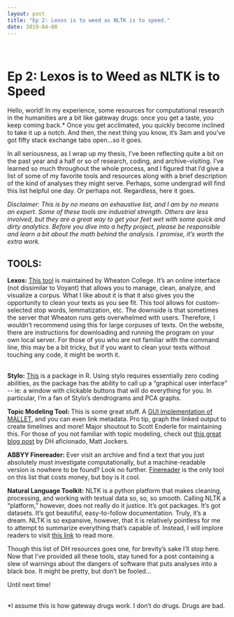 ```yaml
---
layout: post
title: "Ep 2: Lexos is to weed as NLTK is to speed."
date: 2019-04-08
---
```

<h1><br />Ep 2: Lexos is to Weed as NLTK is to Speed</h1>
<p>Hello, world! In my experience, some resources for computational research in the humanities are a bit like gateway drugs: once you get a taste, you keep coming back.* Once you get acclimated, you quickly become inclined to take it up a notch. And then, the next thing you know, it&rsquo;s 3am and you&rsquo;ve got fifty stack exchange tabs open...so it goes.</p>
<p>In all seriousness, as I wrap up my thesis, I&rsquo;ve been reflecting quite a bit on the past year and a half or so of research, coding, and archive-visiting. I&rsquo;ve learned so much throughout the whole process, and I figured that I&rsquo;d give a list of some of my favorite tools and resources along with a brief description of the kind of analyses they might serve. Perhaps, some undergrad will find this list helpful one day. Or perhaps not. Regardless, here it goes.</p>
<p><em>Disclaimer:</em> <em>This is by no means an exhaustive list, and I am by no means an expert. Some of these tools are industrial strength. Others are less involved, but they are a great way to get your feet wet with some quick and dirty analytics. Before you dive into a hefty project, please be responsible and learn a bit about the math behind the analysis. I promise, it&rsquo;s worth the extra work.</em> </p>
<h2>TOOLS:</h2>
<p><strong>Lexos:</strong> <a href="https://wheatoncollege.edu/academics/special-projects-initiatives/lexomics/lexos-installers/">This tool</a> is maintained by Wheaton College. It&rsquo;s an online interface (not dissimilar to Voyant) that allows you to manage, clean, analyze, and visualize a corpus. What I like about it is that it also gives you the opportunity to clean your texts as you see fit. This tool allows for custom-selected stop words, lemmatization, etc. The downside is that sometimes the server that Wheaton runs gets overwhelmed with users. Therefore, I wouldn&rsquo;t recommend using this for large corpuses of texts. On the website, there are instructions for downloading and running the program on your own local server. For those of you who are not familiar with the command line, this may be a bit tricky, but if you want to clean your texts without touching any code, it might be worth it. <br /><br /></p>
<p><strong>Stylo:</strong> <a href="https://cran.r-project.org/web/packages/stylo/index.html">This</a> is a package in R. Using stylo requires essentially zero coding abilities, as the package has the ability to call up a &ldquo;graphical user interface&rdquo; -- ie: a window with clickable buttons that will do everything for you. In particular, I&rsquo;m a fan of Stylo&rsquo;s dendrograms and PCA graphs.</p>
<p><strong>Topic Modeling Tool:</strong> This is some great stuff. A <a href="https://github.com/senderle/topic-modeling-tool">GUI implementation of MALLET</a>, and you can even link metadata. Pro tip, graph the linked output to create timelines and more! Major shoutout to Scott Enderle for maintaining this. For those of you not familiar with topic modeling, check out <a href="http://www.matthewjockers.net/2011/09/29/the-lda-buffet-is-now-open-or-latent-dirichlet-allocation-for-english-majors/">this great blog post</a> by DH aficionado, Matt Jockers.</p>
<p><strong>ABBYY Finereader:</strong> Ever visit an archive and find a text that you just absolutely must investigate computationally, but a machine-readable version is nowhere to be found? Look no further. <a href="https://www.abbyy.com/en-us/finereader/?gclid=EAIaIQobChMI-aW9-Py_4QIVFFqGCh1QagFdEAAYASAAEgLH5fD_BwE">Finereader</a> is the only tool on this list that costs money, but boy is it cool.</p>
<p><strong>Natural Language Toolkit:</strong> NLTK is a python platform that makes cleaning, processing, and working with textual data so, so, so smooth. Calling NLTK a &ldquo;platform,&rdquo; however, does not really do it justice. It&rsquo;s got packages. It&rsquo;s got datasets. It&rsquo;s got beautiful, easy-to-follow documentation. Truly, it&rsquo;s a dream. NLTK is so expansive, however, that it is relatively pointless for me to attempt to summarize everything that&rsquo;s capable of. Instead, I will implore readers to visit <a href="https://www.nltk.org/">this link</a> to read more.</p>
<p>Though this list of DH resources goes one, for brevity&rsquo;s sake I&rsquo;ll stop here. Now that I&rsquo;ve provided all these tools, stay tuned for a post containing a slew of warnings about the dangers of software that puts analyses into a black box. It might be pretty, but don&rsquo;t be fooled&hellip;</p>
<p>Until next time!</p>
<p><br />*I assume this is how gateway drugs work. I don&rsquo;t do drugs. Drugs are bad. </p>

